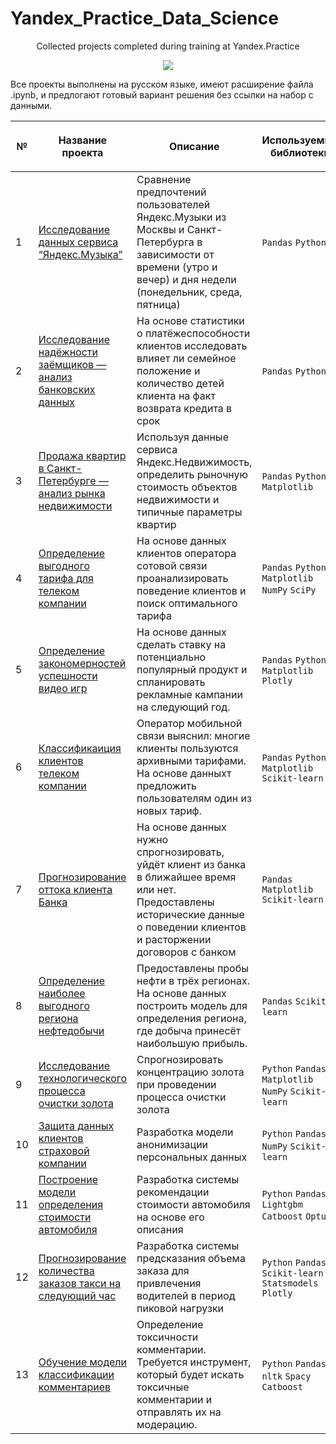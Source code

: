 # Yandex_Practice_Data_Science
 <p align="center"> Collected projects completed during training at Yandex.Practice </p>
 
<p align="center"><img src="https://user-images.githubusercontent.com/115698180/230707262-bfa83954-14ff-4230-a93e-91377834a1e3.jpg"></p>

Все проекты выполнены на русском языке, имеют расширение файла .ipynb, и предлогают готовый вариант решения без ссылки на набор с данными.

|<p align="center"> №| <p align="center">Название проекта | <p align="center">Описание |<p align="center"> Используемые библиотеки | 
| :---------------------- | :---------------------- | :---------------------- | :---------------------- |
|1| [Исследование данных сервиса “Яндекс.Музыка” ](Music_of_big_cities) | Сравнение предпочтений пользователей Яндекс.Музыки из Москвы и Санкт-Петербурга в зависимости от времени (утро и вечер) и дня недели (понедельник, среда, пятница)| `Pandas`  `Python`|
|2| [Исследование надёжности заёмщиков — анализ банковских данных](Borrower_reliability_study) | На основе статистики о платёжеспособности клиентов исследовать влияет ли семейное положение и количество детей клиента на факт возврата кредита в срок| `Pandas`  `Python`|
|3| [Продажа квартир в Санкт-Петербурге — анализ рынка недвижимости](Real_estate_market_research) | Используя данные сервиса Яндекс.Недвижимость, определить рыночную стоимость объектов недвижимости и типичные параметры квартир |`Pandas`  `Python` `Matplotlib`|
|4| [Определение выгодного тарифа для телеком компании](Tariff_analysis) | На основе данных клиентов оператора сотовой связи проанализировать поведение клиентов и поиск оптимального тарифа | `Pandas`  `Python` `Matplotlib` `NumPy` `SciPy`|
|5| [Определение закономерностей успешности видео игр](Patterns_in_video_game_sales) | На основе данных сделать ставку на потенциально популярный продукт и спланировать рекламные кампании на следующий год. | `Pandas`  `Python` `Matplotlib` `Plotly`|
|6| [Классификаиция клиентов телеком компании](Tariff_recommendation_to_the_client) | Оператор мобильной связи выяснил: многие клиенты пользуются архивными тарифами. На основе данныхт предложить пользователям один из новых тариф. | `Pandas`  `Python` `Matplotlib` `Scikit-learn`|
|7| [Прогнозирование оттока клиента Банка](The_outflow_of_bank_customers) | На основе данных нужно спрогнозировать, уйдёт клиент из банка в ближайшее время или нет. Предоставлены исторические данные о поведении клиентов и расторжении договоров с банком | `Pandas`  `Matplotlib` `Scikit-learn`|
|8| [Определение наиболее выгодного региона нефтедобычи](Detection_of_the_region_of_oil_production) | Предоставлены пробы нефти в трёх регионах. На основе данных построить модель для определения региона, где добыча принесёт наибольшую прибыль. | `Pandas`  `Scikit-learn`|
|9| [Исследование технологического процесса очистки золота](Technological_process_of_gold_refining) | Спрогнозировать концентрацию золота при проведении процесса очистки золота | `Python` `Pandas` `Matplotlib` `NumPy` `Scikit-learn`|
|10| [Защита данных клиентов страховой компании](Protection_of_personal_information) | Разработка модели анонимизации персональных данных | `Python` `Pandas` `NumPy` `Scikit-learn`|
|11| [Построение модели определения стоимости автомобиля](Model_for_determining_the_cost_of_a_car) | Разработка системы рекомендации стоимости автомобиля на основе его описания | `Python` `Pandas` `Lightgbm` `Catboost` `Optuna`|
|12| [Прогнозирование количества заказов такси на следующий час](Forecasting_taxi_orders) | Разработка системы предсказания объема заказа для привлечения водителей в период пиковой нагрузки | `Python` `Pandas` `Scikit-learn` `Statsmodels` `Plotly`|
|13| [Обучение модели классификации комментариев](Comment_classification) | Определение токсичности комментарии. Требуется инструмент, который будет искать токсичные комментарии и отправлять их на модерацию.| `Python` `Pandas` `nltk` `Spacy` `Catboost`|
